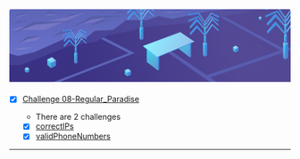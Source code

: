 ![dsa](08%20-%20Regular%20Paradise.png)
- 
- [x] [Challenge 08-Regular_Paradise]()

  - There are 2 challenges
  - [x] [correctIPs]() 
  - [x] [validPhoneNumbers]()

-------------
